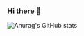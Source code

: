 ### Hi there 👋

![Anurag's GitHub stats](https://github-readme-stats.vercel.app/api?username=berabappaditya&theme=tokyonight&show_icons=true)

<!--
**berabappaditya/berabappaditya** is a ✨ _special_ ✨ repository because its `README.md` (this file) appears on your GitHub profile.

Here are some ideas to get you started:

- 🔭 I’m currently working on ...
- 🌱 I’m currently learning ...
- 👯 I’m looking to collaborate on ...
- 🤔 I’m looking for help with ...
- 💬 Ask me about ...
- 📫 How to reach me: ...
- 😄 Pronouns: ...
- ⚡ Fun fact: ...
-->
